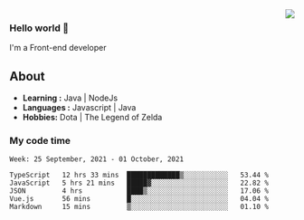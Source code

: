 <img align='right' src="https://github-readme-stats.vercel.app/api?username=jumodada&show_icons=true&theme=vue">

### Hello world 👋

I'm a Front-end developer 
    
## About
-  **Learning :** Java | NodeJs
-  **Languages :** Javascript | Java
-  **Hobbies:** Dota | The Legend of Zelda

### My code time

<!--START_SECTION:waka-->
```text
Week: 25 September, 2021 - 01 October, 2021

TypeScript   12 hrs 33 mins  █████████████▒░░░░░░░░░░░   53.44 % 
JavaScript   5 hrs 21 mins   █████▓░░░░░░░░░░░░░░░░░░░   22.82 % 
JSON         4 hrs           ████▒░░░░░░░░░░░░░░░░░░░░   17.06 % 
Vue.js       56 mins         █░░░░░░░░░░░░░░░░░░░░░░░░   04.04 % 
Markdown     15 mins         ▒░░░░░░░░░░░░░░░░░░░░░░░░   01.10 % 
```
<!--END_SECTION:waka-->
